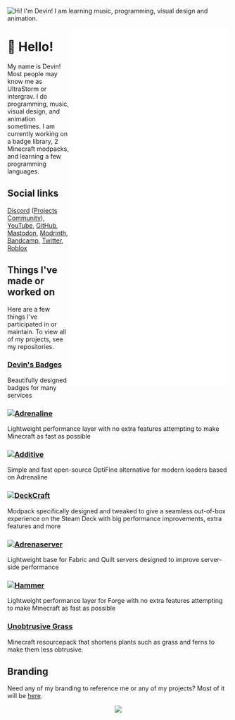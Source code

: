 ![Hi! I'm Devin! I am learning music, programming, visual design and animation.](https://raw.githubusercontent.com/intergrav/Branding/main/personal/profile/profile_card_512h.png)

<img align="right" src="/github-metrics.svg" alt="Metrics" width="364">

# 👋 Hello!

My name is Devin! Most people may know me as UltraStorm or intergrav. I do programming, music, visual design, and animation sometimes. I am currently working on a badge library, 2 Minecraft modpacks, and learning a few programming languages.

## Social links

[Discord](https://discord.com/users/418219211043897344) ([Projects Community](https://discord.gg/36Tv44cYte)), [YouTube](https://youtube.com/c/UltraStorm), [GitHub](https://github.com/intergrav), <a rel="me" href="https://mas.to/@intergrav">Mastodon</a>, [Modrinth](https://modrinth.com/user/Devin), [Bandcamp](https://ultrastorm.bandcamp.com/), [Twitter](https://twitter.com/Ultr4Storm), [Roblox](https://roblox.com/users/35643110/profile/)

## Things I've made or worked on

Here are a few things I've participated in or maintain. To view all of my projects, see my repositories.

### [Devin's Badges](https://github.com/intergrav/devins-badges)
Beautifully designed badges for many services

### <a href="https://modrinth.com/project/Adrenaline"><img alt="Adrenaline" src="https://github.com/intergrav/Branding/blob/main/adrenaline/adrenaline_textlogo_256h.png" height="40"></a>
Lightweight performance layer with no extra features attempting to make Minecraft as fast as possible

### <a href="https://modrinth.com/project/Additive"><img alt="Additive" src="https://github.com/intergrav/Branding/blob/main/additive/additive_textlogo_256h.png" height="36"></a>
Simple and fast open-source OptiFine alternative for modern loaders based on Adrenaline

### <a href="https://modrinth.com/project/DeckCraft"><img alt="DeckCraft" src="https://github.com/intergrav/Branding/blob/main/deckcraft/wordmark/wordmark_256h.png" height="28"></a>
Modpack specifically designed and tweaked to give a seamless out-of-box experience on the Steam Deck with big performance improvements, extra features and more

### <a href="https://modrinth.com/project/Adrenaserver"><img alt="Adrenaserver" src="https://github.com/intergrav/Branding/blob/main/adrenaserver/adrenaserver_text_256h.png" height="22"></a>
Lightweight base for Fabric and Quilt servers designed to improve server-side performance

### <a href="https://modrinth.com/project/Hammer"><img alt="Hammer" src="https://github.com/intergrav/Branding/blob/main/hammer/hammer_textlogo_256h.png" height="38"></a>
Lightweight performance layer for Forge with no extra features attempting to make Minecraft as fast as possible

### [Unobtrusive Grass](https://modrinth.com/project/unobtrusive-grass)

Minecraft resourcepack that shortens plants such as grass and ferns to make them less obtrusive.

## Branding

Need any of my branding to reference me or any of my projects? Most of it will be [here](https://github.com/intergrav/Branding).

<div align="center"><img src="https://hits.seeyoufarm.com/api/count/incr/badge.svg?url=https%3A%2F%2Fgithub.com%2Fintergrav&count_bg=%23304057&title_bg=%23304057&icon=&icon_color=%23E7E7E7&title=hits&edge_flat=false"/></div>
